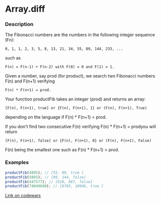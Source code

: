 # Array.diff

### Description

The Fibonacci numbers are the numbers in the following integer sequence (Fn):

    0, 1, 1, 2, 3, 5, 8, 13, 21, 34, 55, 89, 144, 233, ...

such as

    F(n) = F(n-1) + F(n-2) with F(0) = 0 and F(1) = 1.

Given a number, say prod (for product), we search two Fibonacci numbers F(n) and F(n+1) verifying

    F(n) * F(n+1) = prod.

Your function productFib takes an integer (prod) and returns an array:

    [F(n), F(n+1), true] or {F(n), F(n+1), 1} or (F(n), F(n+1), True)

depending on the language if F(n) * F(n+1) = prod.

If you don't find two consecutive F(n) verifying F(n) * F(n+1) = prodyou will return

    [F(n), F(n+1), false] or {F(n), F(n+1), 0} or (F(n), F(n+1), False)

F(n) being the smallest one such as F(n) * F(n+1) > prod.

### Examples

```javascript
productFib(4895); // [55, 89, true ]
productFib(5895); // [89, 144, false]
productFib(447577); // [610, 987, false]
productFib(74049690); // [6765, 10946, true ]
```

[Link on codewars](https://www.codewars.com/kata/product-of-consecutive-fib-numbers)